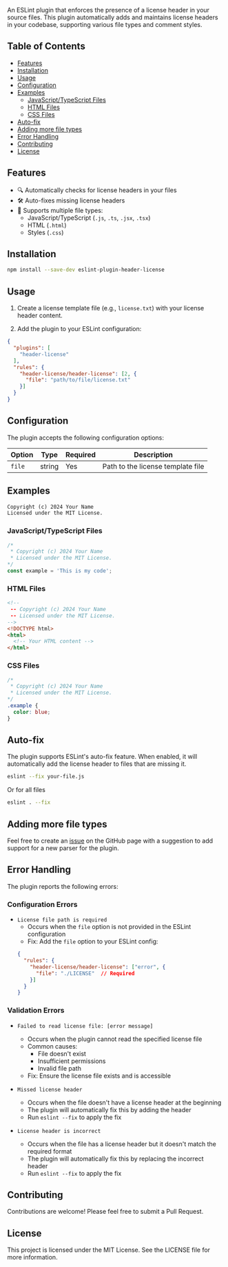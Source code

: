 An ESLint plugin that enforces the presence of a license header in your source files. This plugin automatically adds and maintains license headers in your codebase, supporting various file types and comment styles.

## Table of Contents

- [Features](#features)
- [Installation](#installation)
- [Usage](#usage)
- [Configuration](#configuration)
- [Examples](#examples)
  - [JavaScript/TypeScript Files](#javascripttypescript-files)
  - [HTML Files](#html-files)
  - [CSS Files](#css-files)
- [Auto-fix](#auto-fix)
- [Adding more file types](#adding-more-file-types)
- [Error Handling](#error-handling)
- [Contributing](#contributing)
- [License](#license)

## Features

- 🔍 Automatically checks for license headers in your files
- 🛠️ Auto-fixes missing license headers
- 📝 Supports multiple file types:
  - JavaScript/TypeScript (`.js`, `.ts`, `.jsx`, `.tsx`)
  - HTML (`.html`)
  - Styles (`.css`)

## Installation

```bash
npm install --save-dev eslint-plugin-header-license
```

## Usage

1. Create a license template file (e.g., `license.txt`) with your license header content.

2. Add the plugin to your ESLint configuration:

```json
{
  "plugins": [
    "header-license"
  ],
  "rules": {
    "header-license/header-license": [2, {
      "file": "path/to/file/license.txt"
    }]
  }
}
```

## Configuration

The plugin accepts the following configuration options:

| Option | Type   | Required | Description                       |
|--------|--------|----------|-----------------------------------|
| `file` | string | Yes      | Path to the license template file |


## Examples

```license.txt
Copyright (c) 2024 Your Name
Licensed under the MIT License.
```

### JavaScript/TypeScript Files
```javascript
/*
 * Copyright (c) 2024 Your Name
 * Licensed under the MIT License.
*/
const example = 'This is my code';
```

### HTML Files
```html
<!--
 -- Copyright (c) 2024 Your Name
 -- Licensed under the MIT License.
-->
<!DOCTYPE html>
<html>
  <!-- Your HTML content -->
</html>
```

### CSS Files
```css
/*
 * Copyright (c) 2024 Your Name
 * Licensed under the MIT License.
*/
.example {
  color: blue;
}
```

## Auto-fix

The plugin supports ESLint's auto-fix feature. When enabled, it will automatically add the license header to files that are missing it.

```bash
eslint --fix your-file.js
```

Or for all files

```bash
eslint . --fix
```

## Adding more file types
Feel free to create an [issue](https://github.com/alex-mirankov/eslint-plugin-header-license/issues) on the GitHub page with a suggestion to add support for a new parser for the plugin.

## Error Handling

The plugin reports the following errors:

### Configuration Errors

- `License file path is required`
  - Occurs when the `file` option is not provided in the ESLint configuration
  - Fix: Add the `file` option to your ESLint config:
  ```json
  {
    "rules": {
      "header-license/header-license": ["error", {
        "file": "./LICENSE"  // Required
      }]
    }
  }
  ```

### Validation Errors

- `Failed to read license file: [error message]`
  - Occurs when the plugin cannot read the specified license file
  - Common causes:
    - File doesn't exist
    - Insufficient permissions
    - Invalid file path
  - Fix: Ensure the license file exists and is accessible

- `Missed license header`
  - Occurs when the file doesn't have a license header at the beginning
  - The plugin will automatically fix this by adding the header
  - Run `eslint --fix` to apply the fix

- `License header is incorrect`
  - Occurs when the file has a license header but it doesn't match the required format
  - The plugin will automatically fix this by replacing the incorrect header
  - Run `eslint --fix` to apply the fix

## Contributing

Contributions are welcome! Please feel free to submit a Pull Request.

## License

This project is licensed under the MIT License. See the LICENSE file for more information.
